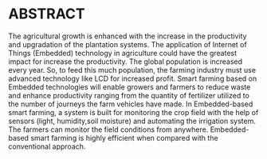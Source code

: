 # ABSTRACT

The agricultural growth is enhanced with the increase in the productivity and upgradation of the plantation systems. The application of Internet of Things
(Embedded) technology in agriculture could have the greatest impact for increase the productivity. The global population is increased every year. So, to
feed this much population, the farming industry must use advanced technology like LCD for increased profit. Smart farming based on Embedded
technologies will enable growers and farmers to reduce waste and enhance productivity ranging from the quantity of fertilizer utilized to the number of
journeys the farm vehicles have made. In Embedded-based smart farming, a system is built for monitoring the crop field with the help of sensors (light,
humidity,soil moisture) and automating the irrigation system. The farmers can monitor the field conditions from anywhere. Embedded-based smart farming
is highly efficient when compared with the conventional approach.

